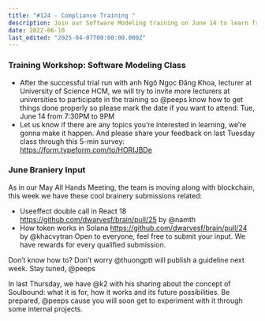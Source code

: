 ```yaml
---
title: "#124 - Compliance Training "
description: Join our Software Modeling training on June 14 to learn from university lecturers and explore blockchain topics like React 18 Useeffect and Solana tokens.
date: 2022-06-10
last_edited: "2025-04-07T00:00:00.000Z"
---
```


### Training Workshop: Software Modeling Class

- After the successful trial run with anh Ngô Ngọc Đăng Khoa, lecturer at University of Science HCM, we will try to invite more lecturers at universities to participate in the training so @peeps know how to get things done properly so please mark the date if you want to attend: Tue, June 14 from 7:30PM to 9PM
- Let us know if there are any topics you’re interested in learning, we’re gonna make it happen. And please share your feedback on last Tuesday class through this 5-min survey: <https://form.typeform.com/to/HORIJBDe>

### June Braniery Input

As in our May All Hands Meeting, the team is moving along with blockchain, this week we have these cool brainery submissions related:

- Useeffect double call in React 18 <https://github.com/dwarvesf/brain/pull/25> by @namth
- How token works in Solana <https://github.com/dwarvesf/brain/pull/24> by @khacvytran
  Open to everyone, feel free to submit your input. We have rewards for every qualified submission.

Don’t know how to? Don’t worry @thuongptt will publish a guideline next week. Stay tuned, @peeps

In last Thursday, we have @k2 with his sharing about the concept of Soulbound: what it is for, how it works and its future possibilities. Be prepared, @peeps cause you will soon get to experiment with it through some internal projects.
